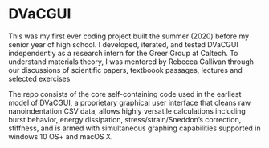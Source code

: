 # DVaCGUI

This was my first ever coding project built the summer (2020) before my senior year of high school. I developed, iterated, and tested DVaCGUI independently as a research intern for the Greer Group at Caltech. To understand materials theory, I was mentored by Rebecca Gallivan through our discussions of scientific papers, textboook passages, lectures and selected exercises

The repo consists of the core self-containing code used in the earliest model of DVaCGUI, a proprietary graphical user interface that cleans raw nanoindentation CSV data, allows highly versatile calculations including burst behavior, energy dissipation, stress/strain/Sneddon’s correction, stiffness, and is armed with simultaneous graphing capabilities supported in windows 10 OS+ and macOS X.
